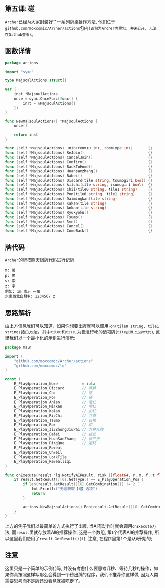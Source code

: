 ## 第五课: 碰

`Archer`已经为大家封装好了一系列牌桌操作方法, 他们位于`github.com/moxcomic/Archer/actions`包内`(该包为Archer内置包, 并未公开, 无法在Github查看)`。

## 函数详情

```go
package actions

import "sync"

type MajsoulActions struct{}

var (
	inst *MajsoulActions
	once = sync.OnceFunc(func() {
		inst = &MajsoulActions{}
	})
)

func NewMajsoulActions() *MajsoulActions {
	once()

	return inst
}

func (self *MajsoulActions) Join(roomID int, roomType int)       {}
func (self *MajsoulActions) ReJoin()                             {}
func (self *MajsoulActions) CancelJoin()                         {}
func (self *MajsoulActions) Confirm()                            {}
func (self *MajsoulActions) BackToHome()                         {}
func (self *MajsoulActions) Huansanzhang()                       {}
func (self *MajsoulActions) Babei()                              {}
func (self *MajsoulActions) Discard(tile string, tsumogiri bool) {}
func (self *MajsoulActions) Riichi(tile string, tsumogiri bool)  {}
func (self *MajsoulActions) Chii(tile0 string, tile1 string)     {}
func (self *MajsoulActions) Pon(tile0 string, tile1 string)      {}
func (self *MajsoulActions) Daimingkan(tile string)              {}
func (self *MajsoulActions) Kakan(tile string)                   {}
func (self *MajsoulActions) Ankan(tile string)                   {}
func (self *MajsoulActions) Ryukyoku()                           {}
func (self *MajsoulActions) Tsumo()                              {}
func (self *MajsoulActions) Ron()                                {}
func (self *MajsoulActions) Cancel()                             {}
func (self *MajsoulActions) ComeBack()                           {}
```

## 牌代码

`Archer`的牌按照天凤牌代码进行记牌

```
m: 萬
p: 筒
s: 索
z: 字
例如: 1m 表示 一萬
东南西北白發中: 1234567 z
```



## 思路解析

由上方信息我们可以知道，如果你想要出牌就可以调用`Pon(tile0 string, tile1 string)`接口方法，其中`tile0`和`tile1`为要进行吃的选项牌(`tile按照上方牌代码`), 这里我们以一个最小化的示例进行演示:

```go
package main

import (
	"github.com/moxcomic/Archer/actions"
	"github.com/moxcomic/lq"
)

const (
	E_PlayOperation_None           = iota
	E_PlayOperation_Discard        // 弃牌
	E_PlayOperation_Chi            // 吃
	E_PlayOperation_Pon            // 碰
	E_PlayOperation_Ankan          // 暗杠
	E_PlayOperation_Minkan         // 明杠
	E_PlayOperation_Kakan          // 加杠
	E_PlayOperation_RiiChi         // 立直
	E_PlayOperation_Tsumo          // 自摸
	E_PlayOperation_Ron            // 和
	E_PlayOperation_JiuZhongJiuPai // 九种九牌
	E_PlayOperation_Babei          // 拔北
	E_PlayOperation_HuanSanZhang   // 换三张
	E_PlayOperation_DingQue        // 定缺
	E_PlayOperation_Reveal
	E_PlayOperation_Unveil
	E_PlayOperation_LockTile
	E_PlayOperation_Revealliqi
)

func onExecute(result *lq.NotifyAIResult, risk []float64, r, m, f, t float64) {
	if result.GetResult()[0].GetType() == E_PlayOperation_Pon {
		if len(result.GetResult()[0].GetCombination()) != 2 {
			fmt.Println("无法获取【碰】选项")
			return
		}

		actions.NewMajsoulActions().Pon(result.GetResult()[0].GetCombination()[0], result.GetResult()[0].GetCombination()[1])
	}
}
```

上方的例子我们以最简单的方式执行了出牌, 当AI有动作时就会调用`onExecute`方法, 而`result`里就存放着AI的推荐操作, 这是一个数组, 第`1`个代表AI的推荐操作, 所以这里我们使用了`result.GetResult()[0]`, 注意, 在程序里第`1`个是从`0`开始的;

## 注意

这里只是一个简单的示例代码, 并没有考虑什么要思考几秒、等待几秒的操作，如果你真按照这样写那么会得到一个秒出牌的程序，我们不推荐你这样做, 因为人类需要思考而不是牌还没看见就被吃走了。
